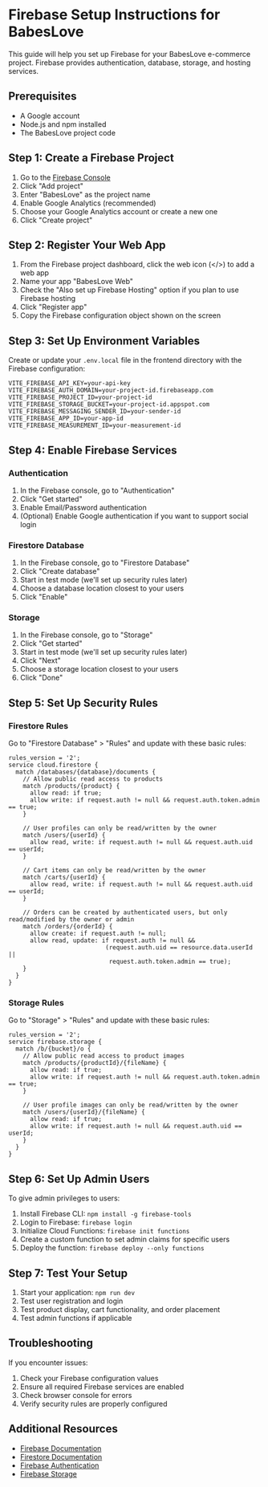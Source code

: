 # Firebase Setup Instructions for BabesLove

This guide will help you set up Firebase for your BabesLove e-commerce project. Firebase provides authentication, database, storage, and hosting services.

## Prerequisites

- A Google account
- Node.js and npm installed
- The BabesLove project code

## Step 1: Create a Firebase Project

1. Go to the [Firebase Console](https://console.firebase.google.com/)
2. Click "Add project"
3. Enter "BabesLove" as the project name
4. Enable Google Analytics (recommended)
5. Choose your Google Analytics account or create a new one
6. Click "Create project"

## Step 2: Register Your Web App

1. From the Firebase project dashboard, click the web icon (</>) to add a web app
2. Name your app "BabesLove Web"
3. Check the "Also set up Firebase Hosting" option if you plan to use Firebase hosting
4. Click "Register app"
5. Copy the Firebase configuration object shown on the screen

## Step 3: Set Up Environment Variables

Create or update your `.env.local` file in the frontend directory with the Firebase configuration:

```
VITE_FIREBASE_API_KEY=your-api-key
VITE_FIREBASE_AUTH_DOMAIN=your-project-id.firebaseapp.com
VITE_FIREBASE_PROJECT_ID=your-project-id
VITE_FIREBASE_STORAGE_BUCKET=your-project-id.appspot.com
VITE_FIREBASE_MESSAGING_SENDER_ID=your-sender-id
VITE_FIREBASE_APP_ID=your-app-id
VITE_FIREBASE_MEASUREMENT_ID=your-measurement-id
```

## Step 4: Enable Firebase Services

### Authentication

1. In the Firebase console, go to "Authentication"
2. Click "Get started"
3. Enable Email/Password authentication
4. (Optional) Enable Google authentication if you want to support social login

### Firestore Database

1. In the Firebase console, go to "Firestore Database"
2. Click "Create database"
3. Start in test mode (we'll set up security rules later)
4. Choose a database location closest to your users
5. Click "Enable"

### Storage

1. In the Firebase console, go to "Storage"
2. Click "Get started"
3. Start in test mode (we'll set up security rules later)
4. Click "Next"
5. Choose a storage location closest to your users
6. Click "Done"

## Step 5: Set Up Security Rules

### Firestore Rules

Go to "Firestore Database" > "Rules" and update with these basic rules:

```
rules_version = '2';
service cloud.firestore {
  match /databases/{database}/documents {
    // Allow public read access to products
    match /products/{product} {
      allow read: if true;
      allow write: if request.auth != null && request.auth.token.admin == true;
    }

    // User profiles can only be read/written by the owner
    match /users/{userId} {
      allow read, write: if request.auth != null && request.auth.uid == userId;
    }

    // Cart items can only be read/written by the owner
    match /carts/{userId} {
      allow read, write: if request.auth != null && request.auth.uid == userId;
    }

    // Orders can be created by authenticated users, but only read/modified by the owner or admin
    match /orders/{orderId} {
      allow create: if request.auth != null;
      allow read, update: if request.auth != null &&
                           (request.auth.uid == resource.data.userId ||
                            request.auth.token.admin == true);
    }
  }
}
```

### Storage Rules

Go to "Storage" > "Rules" and update with these basic rules:

```
rules_version = '2';
service firebase.storage {
  match /b/{bucket}/o {
    // Allow public read access to product images
    match /products/{productId}/{fileName} {
      allow read: if true;
      allow write: if request.auth != null && request.auth.token.admin == true;
    }

    // User profile images can only be read/written by the owner
    match /users/{userId}/{fileName} {
      allow read: if true;
      allow write: if request.auth != null && request.auth.uid == userId;
    }
  }
}
```

## Step 6: Set Up Admin Users

To give admin privileges to users:

1. Install Firebase CLI: `npm install -g firebase-tools`
2. Login to Firebase: `firebase login`
3. Initialize Cloud Functions: `firebase init functions`
4. Create a custom function to set admin claims for specific users
5. Deploy the function: `firebase deploy --only functions`

## Step 7: Test Your Setup

1. Start your application: `npm run dev`
2. Test user registration and login
3. Test product display, cart functionality, and order placement
4. Test admin functions if applicable

## Troubleshooting

If you encounter issues:

1. Check your Firebase configuration values
2. Ensure all required Firebase services are enabled
3. Check browser console for errors
4. Verify security rules are properly configured

## Additional Resources

- [Firebase Documentation](https://firebase.google.com/docs)
- [Firestore Documentation](https://firebase.google.com/docs/firestore)
- [Firebase Authentication](https://firebase.google.com/docs/auth)
- [Firebase Storage](https://firebase.google.com/docs/storage)
